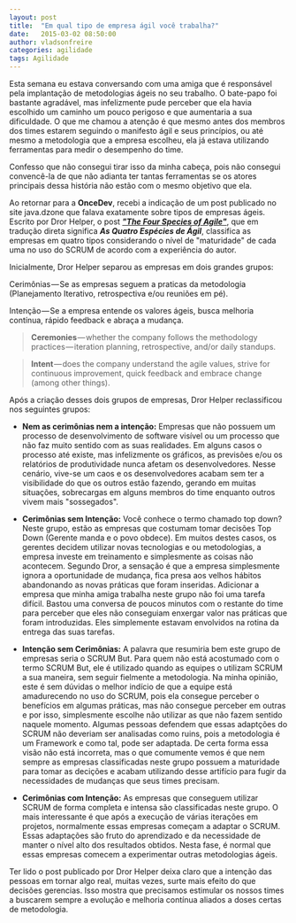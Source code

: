 ```yaml
---
layout: post
title:  "Em qual tipo de empresa ágil você trabalha?"
date:   2015-03-02 08:50:00
author: vladsonfreire
categories: agilidade
tags: Agilidade
---
```


Esta semana eu estava conversando com uma amiga que é responsável pela implantação de metodologias ágeis no seu trabalho. O bate-papo foi bastante agradável, mas infelizmente pude perceber que ela havia escolhido um caminho um pouco perigoso e que aumentaria a sua dificuldade. O que me chamou a atenção é que mesmo antes dos membros dos times estarem seguindo o manifesto ágil e seus princípios, ou até mesmo a metodologia que a empresa escolheu, ela já estava utilizando ferramentas para medir o desempenho do time.

Confesso que não consegui tirar isso da minha cabeça, pois não consegui convencê-la de que não adianta ter tantas ferramentas se os atores principais dessa história não estão com o mesmo objetivo que ela.

Ao retornar para a **OnceDev**, recebi a indicação de um post publicado no site java.dzone que falava exatamente sobre tipos de empresas ágeis. Escrito por Dror Helper, o post **_["The Four Species of Agile"][1]_**, que em tradução direta significa **_As Quatro Espécies de Ágil_**, classifica as empresas em quatro tipos considerando o nível de "maturidade" de cada uma no uso do SCRUM de acordo com a experiência do autor.

Inicialmente, Dror Helper separou as empresas em dois grandes grupos:

Cerimônias — Se as empresas seguem a praticas da metodologia (Planejamento Iterativo, retrospectiva e/ou reuniões em pé).

Intenção — Se a empresa entende os valores ágeis, busca melhoria contínua, rápido feedback e abraça a mudança.

>**Ceremonies** — whether the company follows the methodology practices — iteration planning, retrospective, and/or daily standups.

>**Intent** — does the company understand the agile values, strive for continuous improvement, quick feedback and embrace change (among other things).

Após a criação desses dois grupos de empresas, Dror Helper reclassificou nos seguintes grupos:

- **Nem as cerimônias nem a intenção:** Empresas que não possuem um processo de desenvolvimento de software visível ou um processo que não faz muito sentido com as suas realidades. Em alguns casos o processo até existe, mas infelizmente os gráficos, as previsões e/ou os relatórios de produtividade nunca afetam os desenvolvedores. Nesse cenário, vive-se um caos e os desenvolvedores acabam sem ter a visibilidade do que os outros estão fazendo, gerando em muitas situações, sobrecargas em alguns membros do time enquanto outros vivem mais "sossegados".

- **Cerimônias sem Intenção:** Você conhece o termo chamado top down? Neste grupo, estão as empresas que costumam tomar decisões Top Down (Gerente manda e o povo obdece). Em muitos destes casos, os gerentes decidem utilizar novas tecnologias e ou metodologias, a empresa investe em treinamento e simplesmente as coisas não acontecem. Segundo Dror, a sensação é que a empresa simplesmente ignora a oportunidade de mudança, fica presa aos velhos hábitos abandonando as novas práticas que foram inseridas.
Adicionar a empresa que minha amiga trabalha neste grupo não foi uma tarefa difícil. Bastou uma conversa de poucos minutos com o restante do time para perceber que eles não conseguiam enxergar valor nas práticas que foram introduzidas. Eles simplemente estavam envolvidos na rotina da entrega das suas tarefas.

- **Intenção sem Cerimônias:** A palavra que resumiria bem este grupo de empresas seria o SCRUM But. Para quem não está acostumado com o termo SCRUM But, ele é utilizado quando as equipes o utilizam SCRUM a sua maneira, sem seguir fielmente a metodologia. Na minha opinião, este é sem dúvidas o melhor indício de que a equipe está amadurecendo no uso do SCRUM, pois ela consegue perceber o benefícios em algumas práticas, mas não consegue perceber em outras e por isso, simplesmente escolhe não utilizar as que não fazem sentido naquele momento. Algumas pessoas defendem que essas adaptções do SCRUM não deveriam ser analisadas como ruins, pois a metodologia é um Framework e como tal, pode ser adaptada.
De certa forma essa visão não está incorreta, mas o que comumente vemos é que nem sempre as empresas classificadas neste grupo possuem a maturidade para tomar as decições e acabam utilizando desse artifício para fugir da necessidades de mudanças que seus times precisam.

- **Cerimônias com Intenção:** As empresas que conseguem utilizar SCRUM de forma completa e intensa são classificadas neste grupo. O mais interessante é que após a execução de várias iterações em projetos, normalmente essas empresas começam a adaptar o SCRUM. Essas adaptações são fruto do aprendizado e da necessidade de manter o nível alto dos resultados obtidos. Nesta fase, é normal que essas empresas comecem a experimentar outras metodologias ágeis.

Ter lido o post publicado por Dror Helper deixa claro que a intenção das pessoas em tornar algo real, muitas vezes, surte mais efeito do que decisões gerencias. Isso mostra que precisamos estimular os nossos times a buscarem sempre a evolução e melhoria contínua aliados a doses certas de metodologia.

[1]: http://java.dzone.com/articles/four-species-agile


